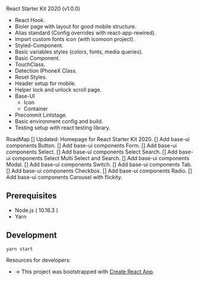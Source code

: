 React Starter Kit 2020 (v1.0.0)

- React Hook.
- Bioler page with layout for good mobile structure.
- Alias standard (Config overrides with react-app-rewired).
- Import custom fonts icon (with icomoon project).
- Styled-Component.
- Basic variables styles (colors, fonts, media queries).
- Basic Component.
- TouchClass.
- Detection IPhoneX Class.
- Reset Styles.
- Header setup for mobile.
- Helper lock and unlock scroll page.
- Base-UI
  - Icon
  - Container
- Precommit Lintstage.
- Basic environment config and build.
- Testing setup with react testing library.

RoadMap
[] Updated: Homepage for React Starter Kit 2020.
[] Add base-ui components Button.
[] Add base-ui components Form.
[] Add base-ui components Select.
[] Add base-ui components Select Search.
[] Add base-ui components Select Multi Select and Search.
[] Add base-ui components Modal.
[] Add base-ui components Switch.
[] Add base-ui components Tab.
[] Add base-ui components Checkbox.
[] Add base-ui components Radio.
[] Add base-ui components Carousel with flickity.

## Prerequisites

- Node.js ( 10.16.3 )
- Yarn

## Development

```
yarn start
```

Resources for developers:

- &rarr; This project was bootstrapped with [Create React App](https://github.com/facebook/create-react-app).
